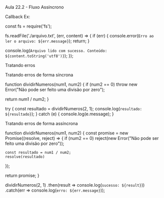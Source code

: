 Aula 22.2 - Fluxo Assíncrono

Callback
Ex: 

const fs = require('fs');

fs.readFile('./arquivo.txt', (err, content) => {
  if (err) {
    console.error(`Erro ao ler o arquivo: ${err.message}`);
    return;
  }

  console.log(`Arquivo lido com sucesso. Conteúdo: ${content.toString('utf8')}`);
});



Tratando erros

Tratando erros de forma síncrona

function dividirNumeros(num1, num2) {
  if (num2 == 0) throw new Error("Não pode ser feito uma divisão por zero");

  return num1 / num2;
}

try {
  const resultado = dividirNumeros(2, 1);
  console.log(`resultado: ${resultado}`);
} catch (e) {
  console.log(e.message);
}

Tratando erros de forma assíncrona

function dividirNumeros(num1, num2) {
  const promise = new Promise((resolve, reject) => {
    if (num2 == 0) reject(new Error("Não pode ser feito uma divisão por zero"));

    const resultado = num1 / num2;
    resolve(resultado)
  });

  return promise;
}

dividirNumeros(2, 1)
  .then(result => console.log(`sucesso: ${result}`))
  .catch(err => console.log(`erro: ${err.message}`));